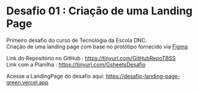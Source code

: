 # Desafio 01 : Criação de uma Landing Page
Primeiro desafio do curso de Tecnologia da Escola DNC.<br> 
Criação de uma landing page com base no protótipo fornecido via [Figma](https://tinyurl.com/desafio01LP).

Link do Repositório no GitHub : https://tinyurl.com/GitHubRepoTBSS<br>
Link com a Planilha : https://tinyurl.com/GsheetsDesafio

Acesse a LandingPage do desafio aqui: https://desafio-landing-page-green.vercel.app
